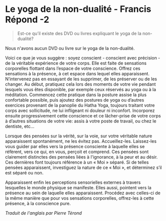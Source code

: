 # Le yoga de la non-dualité - Francis Répond -2

>Est-ce qu’il existe des DVD ou livres expliquant le yoga de la non-dualité?

Nous n'avons aucun DVD ou livre sur le yoga de la non-dualité.

Voici ce que je vous suggère : soyez conscient - conscient avec précision - de la véritable expérience de votre corps. Elle est faite de sensations corporelles flottant dans l’espace de votre conscience. Offrez ces sensations à la présence, à cet espace dans lequel elles apparaissent. N’intervenez pas en essayant de les supprimer, de les préserver ou de les changer. Au début, pratiquez cela lors des moments de votre vie pendant lesquels vous êtes disponible, par exemple ceux réservés au yoga ou à la méditation. Commencez cette pratique dans la posture assise la plus confortable possible, puis ajoutez des postures de yoga ou d’autres exercices provenant de la panoplie du Hatha Yoga, toujours traitant votre corps avec sollicitude, ne lui infligeant ni douleur ni inconfort. Incorporez ensuite progressivement cette conscience et ce lâcher-prise de votre corps à d’autres situations de votre vie: assis à votre poste de travail, ou chez le dentiste, etc…

Lorsque des pensées sur la vérité, sur la voie, sur votre véritable nature apparaissent spontanément, ne les évitez pas. Accueillez-les. Laissez-les vous guider par elles vers la présence consciente à laquelle elles se réfèrent, vers ce qui, en vous, perçoit et comprend. Ces pensées sont clairement distinctes des pensées liées à l'ignorance, à la peur et au désir. Ces dernières font toujours référence à un « Moi » séparé. Si de telles pensées apparaissent, investiguez la nature de ce « Moi », et déterminez s’il est séparé ou non.

Apparaissent enfin les perceptions sensorielles externes à travers lesquelles le monde physique se manifeste. Elles aussi, pointent vers la présence au sein de laquelle elles apparaissent. Procédez avec celles-ci de la même manière que pour vos sensations corporelles, offrez-les à cette présence, à la conscience pure.

_Traduit de l'anglais par Pierre Térond_

